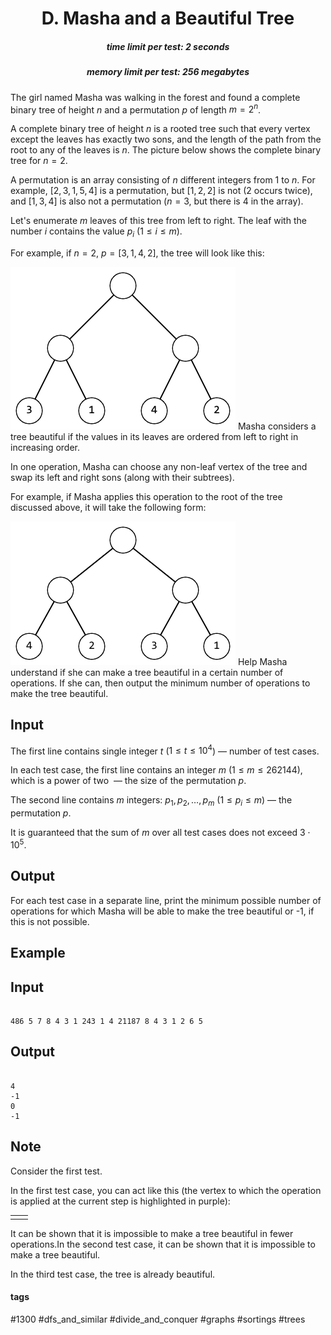 <h1 style='text-align: center;'> D. Masha and a Beautiful Tree</h1>

<h5 style='text-align: center;'>time limit per test: 2 seconds</h5>
<h5 style='text-align: center;'>memory limit per test: 256 megabytes</h5>

The girl named Masha was walking in the forest and found a complete binary tree of height $n$ and a permutation $p$ of length $m=2^n$.

A complete binary tree of height $n$ is a rooted tree such that every vertex except the leaves has exactly two sons, and the length of the path from the root to any of the leaves is $n$. The picture below shows the complete binary tree for $n=2$.

A permutation is an array consisting of $n$ different integers from $1$ to $n$. For example, [$2,3,1,5,4$] is a permutation, but [$1,2,2$] is not ($2$ occurs twice), and [$1,3,4$] is also not a permutation ($n=3$, but there is $4$ in the array).

Let's enumerate $m$ leaves of this tree from left to right. The leaf with the number $i$ contains the value $p_i$ ($1 \le i \le m$).

For example, if $n = 2$, $p = [3, 1, 4, 2]$, the tree will look like this:

 ![](images/7659f6baa10b482f16f752446d8296b98fd6ae64.png) Masha considers a tree beautiful if the values in its leaves are ordered from left to right in increasing order.

In one operation, Masha can choose any non-leaf vertex of the tree and swap its left and right sons (along with their subtrees).

For example, if Masha applies this operation to the root of the tree discussed above, it will take the following form:

 ![](images/2806ce5f37676791482074d582abe979125794e9.png) Help Masha understand if she can make a tree beautiful in a certain number of operations. If she can, then output the minimum number of operations to make the tree beautiful.

## Input

The first line contains single integer $t$ ($1 \le t \le 10^4$) — number of test cases.

In each test case, the first line contains an integer $m$ ($1 \le m \le 262144$), which is a power of two  — the size of the permutation $p$.

The second line contains $m$ integers: $p_1, p_2, \dots, p_m$ ($1 \le p_i \le m$) — the permutation $p$.

It is guaranteed that the sum of $m$ over all test cases does not exceed $3 \cdot 10^5$.

## Output

For each test case in a separate line, print the minimum possible number of operations for which Masha will be able to make the tree beautiful or -1, if this is not possible.

## Example

## Input


```

486 5 7 8 4 3 1 243 1 4 21187 8 4 3 1 2 6 5
```
## Output


```

4
-1
0
-1

```
## Note

Consider the first test.

In the first test case, you can act like this (the vertex to which the operation is applied at the current step is highlighted in purple): 

 

|  |  |
| --- | --- |
|  |  |

  It can be shown that it is impossible to make a tree beautiful in fewer operations.In the second test case, it can be shown that it is impossible to make a tree beautiful.

In the third test case, the tree is already beautiful.



#### tags 

#1300 #dfs_and_similar #divide_and_conquer #graphs #sortings #trees 